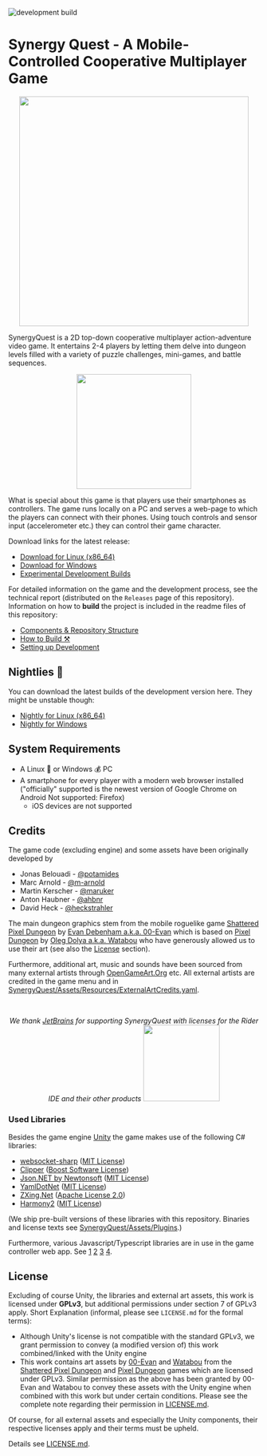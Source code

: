 ![development build](https://github.com/tdelta/SynergyQuest/workflows/Synergy%20Quest%20CI/badge.svg?branch=develop)

# Synergy Quest - A Mobile-Controlled Cooperative Multiplayer Game

<p align="center">
  <img width="460" src="./Graphics/Logo/logo_web.png">
</p>

SynergyQuest is a 2D top-down cooperative multiplayer action-adventure video
game.
It entertains 2-4 players by letting them delve into dungeon levels
filled with a variety of puzzle challenges, mini-games, and battle sequences.

<p align="center">
  <a href="https://youtu.be/S4HkH0xsG0k">
    <img width="230" src="./Graphics/Logo/trailer.png">
  </a>
</p>

What is special about this game is that players use their smartphones as
controllers. The game runs locally on a PC and serves a web-page to which the
players can connect with their phones. Using touch controls and sensor input
(accelerometer etc.) they can control their game character.

Download links for the latest release:

* [Download for Linux (x86_64)](https://github.com/tdelta/SynergyQuest/releases/download/release/SynergyQuest_Linux.zip)
* [Download for Windows](https://github.com/tdelta/SynergyQuest/releases/download/release/SynergyQuest_Windows.zip)
* [Experimental Development Builds](#nightlies-milky_way)

For detailed information on the game and the development process, see the
technical report (distributed on the `Releases` page of this repository).
Information on how to **build** the project is included in the readme files of
this repository:

* [Components & Repository Structure](Notes/RepositoryStructure.md)
* [How to Build ⚒](Notes/HowToBuild.md)
* [Setting up Development](Notes/DevelopmentSetup.md)

## Nightlies :milky_way:

You can download the latest builds of the development version here.
They might be unstable though:

* [Nightly for Linux (x86_64)](https://nightly.link/tdelta/SynergyQuest/workflows/main/develop/Linux%20x86_64%20Artifact.zip)
* [Nightly for Windows](https://nightly.link/tdelta/SynergyQuest/workflows/main/develop/Windows%20Artifact.zip)

## System Requirements

* A Linux 🐧 or Windows 💰 PC
* A smartphone for every player with a modern web browser installed
  ("officially" supported is the newest version of Google Chrome on Android
   Not supported: Firefox)
  * iOS devices are not supported
  
## Credits

The game code (excluding engine) and some assets have been originally developed by

* Jonas Belouadi - [@potamides](https://github.com/potamides)
* Marc Arnold - [@m-arnold](https://github.com/m-arnold)
* Martin Kerscher - [@maruker](https://github.com/maruker)
* Anton Haubner - [@ahbnr](https://github.com/ahbnr)
* David Heck - [@heckstrahler](https://github.com/heckstrahler)

The main dungeon graphics stem from the mobile roguelike game
[Shattered Pixel Dungeon](https://github.com/00-Evan/shattered-pixel-dungeon)
by [Evan Debenham a.k.a. 00-Evan](https://github.com/00-Evan) which is based on
[Pixel Dungeon](https://github.com/watabou/pixel-dungeon)
by [Oleg Dolya a.k.a. Watabou](http://www.watabou.ru/) who have generously allowed us to use their art
(see also the [License](#license) section).

Furthermore, additional art, music and sounds have been sourced from many external artists
through [OpenGameArt.Org](https://opengameart.org) etc.
All external artists are credited in the game menu and in
[SynergyQuest/Assets/Resources/ExternalArtCredits.yaml](SynergyQuest/Assets/Resources/ExternalArtCredits.yaml).

<br />
<p align="center">
<i>We thank <a href="https://jb.gg/OpenSource">JetBrains</a> for supporting SynergyQuest with licenses for the Rider IDE and their other products</i>

<a href="https://jb.gg/OpenSource">
    <img width="153" src="./Graphics/Supporters/jetbrains.png">
</a>
</p>

### Used Libraries

Besides the game engine [Unity](https://unity.com/) the game makes use of the following C#
libraries:

* [websocket-sharp](https://github.com/sta/websocket-sharp) ([MIT License](https://github.com/sta/websocket-sharp/blob/master/LICENSE.txt))
* [Clipper](http://www.angusj.com/delphi/clipper.php) ([Boost Software License](https://www.boost.org/LICENSE_1_0.txt))
* [Json.NET by Newtonsoft](https://www.newtonsoft.com/json) ([MIT License](https://github.com/JamesNK/Newtonsoft.Json/blob/master/LICENSE.md))
* [YamlDotNet](https://github.com/aaubry/YamlDotNet) ([MIT License](https://github.com/aaubry/YamlDotNet/blob/master/LICENSE.txt))
* [ZXing.Net](https://github.com/micjahn/ZXing.Net) ([Apache License 2.0](https://github.com/micjahn/ZXing.Net/blob/master/COPYING))
* [Harmony2](https://github.com/pardeike/Harmony) ([MIT License](https://github.com/pardeike/Harmony/blob/master/LICENSE))

(We ship pre-built versions of these libraries with this repository. Binaries and license texts see [SynergyQuest/Assets/Plugins](./SynergyQuest/Assets/Plugins).)

Furthermore, various Javascript/Typescript libraries are in use in the game controller web app.
See
[1](./Controller/controller-client-lib/package.json)
[2](./Controller/sensor-input-lib/package.json)
[3](./Controller/controller-app/package.json)
[4](./Controller/ssl-warning-info/package.json).

## License

Excluding of course Unity, the libraries and external art assets,
this work is licensed under **GPLv3**, but additional permissions under
section 7 of GPLv3 apply.
Short Explanation (informal, please see `LICENSE.md` for the formal terms):

* Although Unity's license is not compatible with the standard GPLv3,
  we grant permission to convey (a modified version of) this work
  combined/linked with the Unity engine
* This work contains art assets by [00-Evan](https://github.com/00-Evan) and
  [Watabou](http://www.watabou.ru/) from the
  [Shattered Pixel Dungeon](https://github.com/00-Evan/shattered-pixel-dungeon)
  and [Pixel Dungeon](https://github.com/watabou/pixel-dungeon) games
  which are licensed under GPLv3. Similar permission as the above has been
  granted by 00-Evan and Watabou to convey these assets with the Unity engine
  when combined with this work but under certain conditions.
  Please see the complete note regarding their permission in [LICENSE.md](./LICENSE.md).

Of course, for all external assets and especially the Unity components, their respective licenses apply and their terms must be upheld.

Details see [LICENSE.md](./LICENSE.md).

